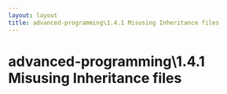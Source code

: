 ```yaml
---
layout: layout
title: advanced-programming\1.4.1 Misusing Inheritance files
---
```


# advanced-programming\1.4.1 Misusing Inheritance files

